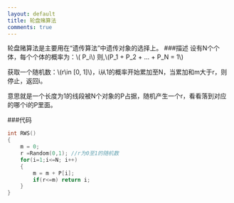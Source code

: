 ```yaml
---
layout: default
title: 轮盘赌算法
comments: true
---
```

轮盘赌算法是主要用在“遗传算法”中遗传对象的选择上。
###描述
设有N个个体，每个个体的概率为：\\( P_i\\) 则,\\(P_1 + P_2 + ... + P_N = 1\\)

获取一个随机数：\\(r\in [0, 1]\\)，i从1的概率开始累加至N，当累加和m大于r，则停止，返回i。

意思就是一个长度为1的线段被N个对象的P占据，随机产生一个r，看看落到对应的哪个i的P里面。

###代码

```c++
int RWS()
{
    m = 0;
    r =Random(0,1); //r为0至1的随机数
    for(i=1;i<=N; i++)
    {
        m = m + P[i];
        if(r<=m) return i;
    }
}

```
